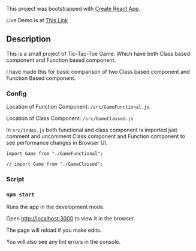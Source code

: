 This project was bootstrapped with [Create React App](https://github.com/facebook/create-react-app).

Live Demo is at [This Link](#)

Description
-----------

This is a small project of Tic-Tac-Toe Game. Which have both Class based component and Function based component.

I have made this for basic comparison of two Class based component and Function Based component.

### Config

Location of Function Component: `/src/GameFunctional.js`

Location of Class Component: `/src/GameClassed.js`

In `src/index.js` both functional and class component is imported just comment and uncomment Class component and Function component to see performance changes in Browser UI.

`import Game from "./GameFunctional";`

`// import Game from "./GameClassed";`

### Script

### `npm start`

Runs the app in the development mode.

Open [http://localhost:3000](http://localhost:3000) to view it in the browser.

The page will reload if you make edits.

You will also see any lint errors in the console.